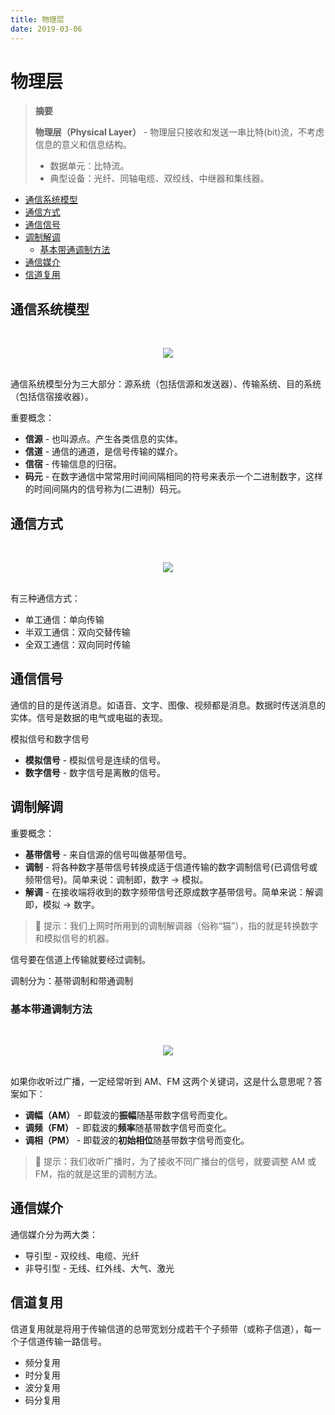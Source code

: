 ```yaml
---
title: 物理层
date: 2019-03-06
---
```


# 物理层

> **摘要**
>
> **物理层（Physical Layer）** - 物理层只接收和发送一串比特(bit)流，不考虑信息的意义和信息结构。
>
> - 数据单元：比特流。
> - 典型设备：光纤、同轴电缆、双绞线、中继器和集线器。

<!-- TOC depthFrom:2 depthTo:3 -->

- [通信系统模型](#通信系统模型)
- [通信方式](#通信方式)
- [通信信号](#通信信号)
- [调制解调](#调制解调)
    - [基本带通调制方法](#基本带通调制方法)
- [通信媒介](#通信媒介)
- [信道复用](#信道复用)

<!-- /TOC -->

## 通信系统模型

<br><div align="center"><img src="https://raw.githubusercontent.com/dunwu/images/master/images/network/physical/数据通信系统的模型.png"/></div><br>

通信系统模型分为三大部分：源系统（包括信源和发送器）、传输系统、目的系统（包括信宿接收器）。

重要概念：

- **信源** - 也叫源点。产生各类信息的实体。
- **信道** - 通信的通道，是信号传输的媒介。
- **信宿** - 传输信息的归宿。
- **码元** - 在数字通信中常常用时间间隔相同的符号来表示一个二进制数字，这样的时间间隔内的信号称为(二进制）码元。

## 通信方式

<br><div align="center"><img src="https://raw.githubusercontent.com/dunwu/images/master/images/network/physical/通信方式.jpg"/></div><br>

有三种通信方式：

- 单工通信：单向传输
- 半双工通信：双向交替传输
- 全双工通信：双向同时传输

## 通信信号

通信的目的是传送消息。如语音、文字、图像、视频都是消息。数据时传送消息的实体。信号是数据的电气或电磁的表现。

模拟信号和数字信号

- **模拟信号** - 模拟信号是连续的信号。
- **数字信号** - 数字信号是离散的信号。

## 调制解调

重要概念：

- **基带信号** - 来自信源的信号叫做基带信号。
- **调制** - 将各种数字基带信号转换成适于信道传输的数字调制信号(已调信号或频带信号)。简单来说：调制即，数字 -> 模拟。
- **解调** - 在接收端将收到的数字频带信号还原成数字基带信号。简单来说：解调即，模拟 -> 数字。

> :pushpin: 提示：我们上网时所用到的调制解调器（俗称“猫”），指的就是转换数字和模拟信号的机器。

信号要在信道上传输就要经过调制。

调制分为：基带调制和带通调制

### 基本带通调制方法

<br><div align="center"><img src="https://raw.githubusercontent.com/dunwu/images/master/images/network/physical/基本调制方法.png"/></div><br>

如果你收听过广播，一定经常听到 AM、FM 这两个关键词，这是什么意思呢？答案如下：

- **调幅（AM）** - 即载波的**振幅**随基带数字信号而变化。
- **调频（FM）** - 即载波的**频率**随基带数字信号而变化。
- **调相（PM）** - 即载波的**初始相位**随基带数字信号而变化。

> :pushpin: 提示：我们收听广播时，为了接收不同广播台的信号，就要调整 AM 或 FM，指的就是这里的调制方法。

## 通信媒介

通信媒介分为两大类：

- 导引型 - 双绞线、电缆、光纤
- 非导引型 - 无线、红外线、大气、激光

## 信道复用

信道复用就是将用于传输信道的总带宽划分成若干个子频带（或称子信道），每一个子信道传输一路信号。

- 频分复用
- 时分复用
- 波分复用
- 码分复用
